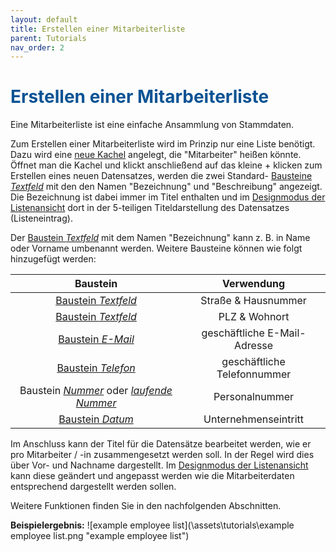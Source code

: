 ```yaml
---
layout: default
title: Erstellen einer Mitarbeiterliste
parent: Tutorials
nav_order: 2
---
```


# <span style="color:#0b5394">**Erstellen einer Mitarbeiterliste**</span>

Eine Mitarbeiterliste ist eine einfache Ansammlung von Stammdaten.

Zum Erstellen einer Mitarbeiterliste wird im Prinzip nur eine Liste benötigt. Dazu wird eine
[neue Kachel](/docs/design-mode-settings.html#arbeitsbereich)
angelegt, die "Mitarbeiter" heißen könnte. Öffnet man die Kachel und klickt anschließend auf das kleine +
klicken zum Erstellen eines neuen Datensatzes, werden die zwei Standard-
[Bausteine *Textfeld*](/docs/record-spec-settings/grand-childs-form/text.html)
mit den den Namen "Bezeichnung" und "Beschreibung" angezeigt. Die Bezeichnung ist dabei immer im Titel enthalten
und im
[Designmodus der Listenansicht](/docs/design-mode-settings.html#liste)
dort in der 5-teiligen Titeldarstellung des Datensatzes (Listeneintrag).

Der
[Baustein *Textfeld*](/docs/record-spec-settings/grand-childs-form/text.html)
mit dem Namen "Bezeichnung" kann z. B. in Name oder Vorname umbenannt werden. Weitere
Bausteine können wie folgt hinzugefügt werden:

| Baustein                                  | Verwendung
|:------:                                   |:------:
| [Baustein *Textfeld*](/docs/record-spec-settings/grand-childs-form/text.html)                       | Straße & Hausnummer
| [Baustein *Textfeld*](/docs/record-spec-settings/grand-childs-form/text.html)                       | PLZ & Wohnort
| [Baustein *E-Mail*](/docs/record-spec-settings/grand-childs-form/e-mail.html)                         | geschäftliche E-Mail-Adresse
| [Baustein *Telefon*](/docs/record-spec-settings/grand-childs-form/telephone.html)                       | geschäftliche Telefonnummer
| Baustein [*Nummer*](/docs/record-spec-settings/grand-childs-form/number.html) oder [*laufende Nummer*](/docs/record-spec-settings/grand-child-expanded/rolling-number.html)  | Personalnummer
| [Baustein *Datum*](/docs/record-spec-settings/grand-childs-form/date.html)                          | Unternehmenseintritt

Im Anschluss kann der Titel für die Datensätze bearbeitet werden, wie er pro Mitarbeiter / -in zusammengesetzt
werden soll. In der Regel wird dies über Vor- und Nachname dargestellt. Im
[Designmodus der Listenansicht](/docs/design-mode-settings.html#liste)
kann diese geändert und angepasst werden wie die Mitarbeiterdaten entsprechend dargestellt werden sollen.

Weitere Funktionen finden Sie in den nachfolgenden Abschnitten.

**Beispielergebnis:**
![example employee list](\assets\tutorials\example employee list.png "example employee list")